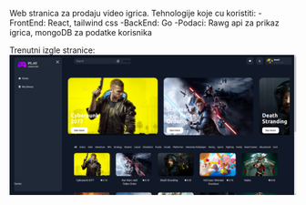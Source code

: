 Web stranica za prodaju video igrica.
Tehnologije koje cu koristiti:
-FrontEnd: React, tailwind css
-BackEnd: Go
-Podaci: Rawg api za prikaz igrica, mongoDB za podatke korisnika

Trenutni izgle stranice:
<img src = "./src/Slike/Screenshot from 2023-11-01 19-31-34.png" width = 1000 hight = 900>
